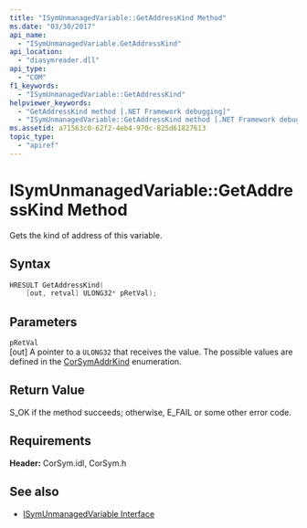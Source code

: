 ```yaml
---
title: "ISymUnmanagedVariable::GetAddressKind Method"
ms.date: "03/30/2017"
api_name: 
  - "ISymUnmanagedVariable.GetAddressKind"
api_location: 
  - "diasymreader.dll"
api_type: 
  - "COM"
f1_keywords: 
  - "ISymUnmanagedVariable::GetAddressKind"
helpviewer_keywords: 
  - "GetAddressKind method [.NET Framework debugging]"
  - "ISymUnmanagedVariable::GetAddressKind method [.NET Framework debugging]"
ms.assetid: a71563c0-62f2-4eb4-970c-825d61827613
topic_type: 
  - "apiref"
---
```

# ISymUnmanagedVariable::GetAddressKind Method
Gets the kind of address of this variable.  
  
## Syntax  
  
```cpp  
HRESULT GetAddressKind(  
    [out, retval] ULONG32* pRetVal);  
```  
  
## Parameters  
 `pRetVal`  
 [out] A pointer to a `ULONG32` that receives the value. The possible values are defined in the [CorSymAddrKind](corsymaddrkind-enumeration.md) enumeration.  
  
## Return Value  
 S_OK if the method succeeds; otherwise, E_FAIL or some other error code.  
  
## Requirements  
 **Header:** CorSym.idl, CorSym.h  
  
## See also

- [ISymUnmanagedVariable Interface](isymunmanagedvariable-interface.md)
